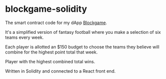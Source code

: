 # blockgame-solidity
The smart contract code for my dApp [Blockgame](www.blockgame.cash).

It's a simplified version of fantasy football where you make a selection of six teams every week. 

Each player is allotted an $150 budget to choose the teams they believe will combine for the highest point total that week. 

Player with the highest combined total wins. 

Written in Solidity and connected to a React front end.

